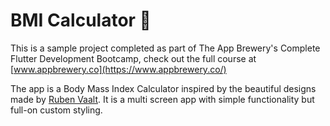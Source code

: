 # BMI Calculator 💪

This is a sample project completed as part of The App Brewery's Complete Flutter Development Bootcamp, check out the full course at [www.appbrewery.co](https://www.appbrewery.co/)

The app is a Body Mass Index Calculator inspired by the beautiful designs made by [Ruben Vaalt](https://dribbble.com/shots/4585382-Simple-BMI-Calculator). It is a multi screen app with simple functionality but full-on custom styling.

